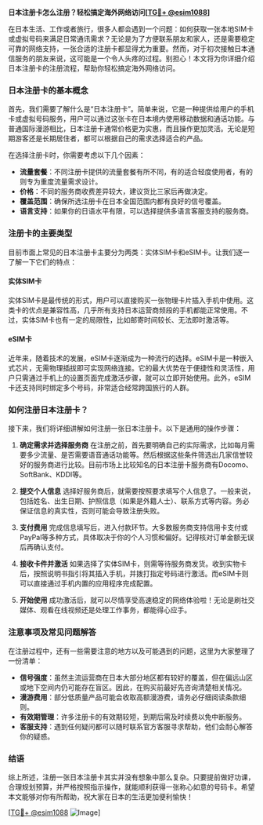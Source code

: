**日本注册卡怎么注册？轻松搞定海外网络访问[[TG💪+ @esim1088](https://t.me/s/esim1088)]**

在日本生活、工作或者旅行，很多人都会遇到一个问题：如何获取一张本地SIM卡或虚拟号码来满足日常通讯需求？无论是为了方便联系朋友和家人，还是需要稳定可靠的网络支持，一张合适的注册卡都显得尤为重要。然而，对于初次接触日本通信服务的朋友来说，这可能是一个令人头疼的过程。别担心！本文将为你详细介绍日本注册卡的注册流程，帮助你轻松搞定海外网络访问。

### 日本注册卡的基本概念

首先，我们需要了解什么是“日本注册卡”。简单来说，它是一种提供给用户的手机卡或虚拟号码服务，用户可以通过这张卡在日本境内使用移动数据和通话功能。与普通国际漫游相比，日本注册卡通常价格更为实惠，而且操作更加灵活。无论是短期游客还是长期居住者，都可以根据自己的需求选择适合的产品。

在选择注册卡时，你需要考虑以下几个因素：
- **流量套餐**：不同注册卡提供的流量套餐有所不同，有的适合轻度使用者，有的则专为重度流量需求设计。
- **价格**：不同的服务商收费差异较大，建议货比三家后再做决定。
- **覆盖范围**：确保所选注册卡在日本全国范围内都有良好的信号覆盖。
- **语言支持**：如果你的日语水平有限，可以选择提供多语言客服支持的服务商。

### 注册卡的主要类型

目前市面上常见的日本注册卡主要分为两类：实体SIM卡和eSIM卡。让我们逐一了解一下它们的特点：

#### 实体SIM卡

实体SIM卡是最传统的形式，用户可以直接购买一张物理卡片插入手机中使用。这类卡的优点是兼容性高，几乎所有支持日本运营商频段的手机都能正常使用。不过，实体SIM卡也有一定的局限性，比如邮寄时间较长、无法即时激活等。

#### eSIM卡

近年来，随着技术的发展，eSIM卡逐渐成为一种流行的选择。eSIM卡是一种嵌入式芯片，无需物理插拔即可实现网络连接。它的最大优势在于便捷性和灵活性，用户只需通过手机上的设置页面完成激活步骤，就可以立即开始使用。此外，eSIM卡还支持同时绑定多个号码，非常适合经常跨国旅行的人群。

### 如何注册日本注册卡？

接下来，我们将详细讲解如何注册一张日本注册卡。以下是通用的操作步骤：

1. **确定需求并选择服务商**
   在注册之前，首先要明确自己的实际需求，比如每月需要多少流量、是否需要语音通话功能等。然后根据这些条件筛选出几家信誉较好的服务商进行比较。目前市场上比较知名的日本注册卡服务商有Docomo、SoftBank、KDDI等。

2. **提交个人信息**
   选择好服务商后，就需要按照要求填写个人信息了。一般来说，包括姓名、出生日期、护照信息（如果是外籍人士）、联系方式等内容。务必保证信息的真实性，否则可能会导致注册失败。

3. **支付费用**
   完成信息填写后，进入付款环节。大多数服务商支持信用卡支付或PayPal等多种方式，具体取决于你的个人习惯和偏好。记得核对订单金额无误后再确认支付。

4. **接收卡件并激活**
   如果选择了实体SIM卡，则需等待服务商发货。收到实物卡后，按照说明书指引将其插入手机，并拨打指定号码进行激活。而eSIM卡则可以直接通过手机内置的应用程序完成配置。

5. **开始使用**
   成功激活后，就可以尽情享受高速稳定的网络体验啦！无论是刷社交媒体、观看在线视频还是处理工作事务，都能得心应手。

### 注意事项及常见问题解答

在注册过程中，还有一些需要注意的地方以及可能遇到的问题，这里为大家整理了一份清单：

- **信号强度**：虽然主流运营商在日本大部分地区都有较好的覆盖，但在偏远山区或地下空间内仍可能存在盲区。因此，在购买前最好先咨询清楚相关情况。
- **漫游费用**：部分低质量产品可能会收取高额漫游费，请务必仔细阅读条款细则。
- **有效期管理**：许多注册卡的有效期较短，到期后需及时续费以免中断服务。
- **客服支持**：遇到任何疑问都可以随时联系官方客服寻求帮助，他们会耐心解答你的疑惑。

### 结语

综上所述，注册一张日本注册卡其实并没有想象中那么复杂。只要提前做好功课，合理规划预算，并严格按照指示操作，就能顺利获得一张称心如意的号码卡。希望本文能够对你有所帮助，祝大家在日本的生活更加便利愉快！

[[TG💪+ @esim1088](https://t.me/s/esim1088) ![Image](https://i.postimg.cc/4NQfJmqS/Snipaste-2025-05-13-00-14-12.png)]